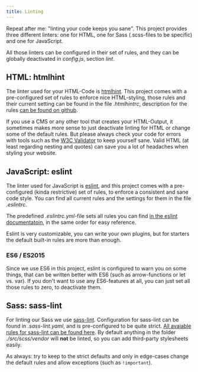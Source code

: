 ```yaml
---
title: Linting
---
```


Repeat after me: "linting your code keeps you sane". This project provides three different linters: one for HTML, one for Sass (.scss-files to be specific) and one for JavaScript.

All those linters can be configured in their set of rules, and they can be globally deactivated in *config.js*, section *lint*.

## HTML: htmlhint

The linter used for your HTML-Code is [htmlhint](http://htmlhint.com). This project comes with a pre-configured set of rules to enforce nice HTML-styling, those rules and their current setting can be found in the file *.htmlhintrc*, description for the rules [can be found on github](https://github.com/yaniswang/HTMLHint/wiki/Rules).

If you use a CMS or any other tool that creates your HTML-Output, it sometimes makes more sense to just deactivate linting for HTML or change some of the default rules. But please always check your code for errors with tools such as the [W3C Validator](https://validator.w3.org/) to keep yourself sane. Valid HTML (at least regarding nesting and quotes) can save you a lot of headaches when styling your website.

## JavaScript: eslint

The linter used for JavaScript is [eslint](http://eslint.org), and this project comes with a pre-configured (kinda restrictive) set of rules, to enforce a consistent and sane code style. You can find all current rules and the settings for them in the file *.eslintrc*.

The predefined *.eslintrc.yml*-file sets all rules you can find [in the eslint documentatoin](http://eslint.org/docs/rules/), in the same order for easy reference.

Eslint is very customizable, you can write your own plugins, but for starters the default built-in rules are more than enough.

### ES6 / ES2015

Since we use ES6 in this project, eslint is configured to warn you on some things, that can be written better with ES6 (such as arrow-functions or let vs. var). If you don't want to use any ES6-features at all, you can just set all those rules to zero, to deactivate them.

## Sass: sass-lint

For linting our Sass we use [sass-lint](https://github.com/sasstools/sass-lint). Configuration for sass-lint can be found in *.sass-lint.yaml*, and is pre-configured to be quite strict. [All avaiable rules for sass-lint can be found here](https://github.com/sasstools/sass-lint/tree/master/docs/rules). By default anything in the folder *./src/scss/vendor* will __not__ be linted, so you can add third-party stylesheets easily.

As always: try to keep to the strict defaults and only in edge-cases change the default rules and allow exceptions (such as `!important`).

